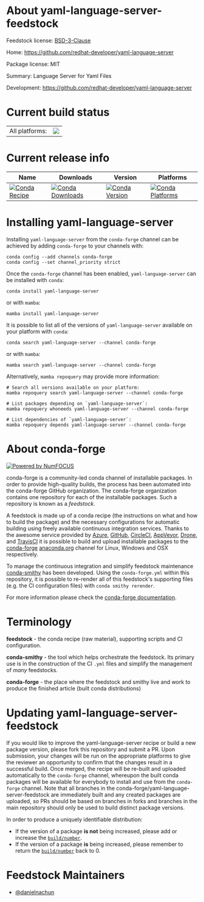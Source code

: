 About yaml-language-server-feedstock
====================================

Feedstock license: [BSD-3-Clause](https://github.com/conda-forge/yaml-language-server-feedstock/blob/main/LICENSE.txt)

Home: https://github.com/redhat-developer/yaml-language-server

Package license: MIT

Summary: Language Server for Yaml Files

Development: https://github.com/redhat-developer/yaml-language-server

Current build status
====================


<table><tr><td>All platforms:</td>
    <td>
      <a href="https://dev.azure.com/conda-forge/feedstock-builds/_build/latest?definitionId=24249&branchName=main">
        <img src="https://dev.azure.com/conda-forge/feedstock-builds/_apis/build/status/yaml-language-server-feedstock?branchName=main">
      </a>
    </td>
  </tr>
</table>

Current release info
====================

| Name | Downloads | Version | Platforms |
| --- | --- | --- | --- |
| [![Conda Recipe](https://img.shields.io/badge/recipe-yaml--language--server-green.svg)](https://anaconda.org/conda-forge/yaml-language-server) | [![Conda Downloads](https://img.shields.io/conda/dn/conda-forge/yaml-language-server.svg)](https://anaconda.org/conda-forge/yaml-language-server) | [![Conda Version](https://img.shields.io/conda/vn/conda-forge/yaml-language-server.svg)](https://anaconda.org/conda-forge/yaml-language-server) | [![Conda Platforms](https://img.shields.io/conda/pn/conda-forge/yaml-language-server.svg)](https://anaconda.org/conda-forge/yaml-language-server) |

Installing yaml-language-server
===============================

Installing `yaml-language-server` from the `conda-forge` channel can be achieved by adding `conda-forge` to your channels with:

```
conda config --add channels conda-forge
conda config --set channel_priority strict
```

Once the `conda-forge` channel has been enabled, `yaml-language-server` can be installed with `conda`:

```
conda install yaml-language-server
```

or with `mamba`:

```
mamba install yaml-language-server
```

It is possible to list all of the versions of `yaml-language-server` available on your platform with `conda`:

```
conda search yaml-language-server --channel conda-forge
```

or with `mamba`:

```
mamba search yaml-language-server --channel conda-forge
```

Alternatively, `mamba repoquery` may provide more information:

```
# Search all versions available on your platform:
mamba repoquery search yaml-language-server --channel conda-forge

# List packages depending on `yaml-language-server`:
mamba repoquery whoneeds yaml-language-server --channel conda-forge

# List dependencies of `yaml-language-server`:
mamba repoquery depends yaml-language-server --channel conda-forge
```


About conda-forge
=================

[![Powered by
NumFOCUS](https://img.shields.io/badge/powered%20by-NumFOCUS-orange.svg?style=flat&colorA=E1523D&colorB=007D8A)](https://numfocus.org)

conda-forge is a community-led conda channel of installable packages.
In order to provide high-quality builds, the process has been automated into the
conda-forge GitHub organization. The conda-forge organization contains one repository
for each of the installable packages. Such a repository is known as a *feedstock*.

A feedstock is made up of a conda recipe (the instructions on what and how to build
the package) and the necessary configurations for automatic building using freely
available continuous integration services. Thanks to the awesome service provided by
[Azure](https://azure.microsoft.com/en-us/services/devops/), [GitHub](https://github.com/),
[CircleCI](https://circleci.com/), [AppVeyor](https://www.appveyor.com/),
[Drone](https://cloud.drone.io/welcome), and [TravisCI](https://travis-ci.com/)
it is possible to build and upload installable packages to the
[conda-forge](https://anaconda.org/conda-forge) [anaconda.org](https://anaconda.org/)
channel for Linux, Windows and OSX respectively.

To manage the continuous integration and simplify feedstock maintenance
[conda-smithy](https://github.com/conda-forge/conda-smithy) has been developed.
Using the ``conda-forge.yml`` within this repository, it is possible to re-render all of
this feedstock's supporting files (e.g. the CI configuration files) with ``conda smithy rerender``.

For more information please check the [conda-forge documentation](https://conda-forge.org/docs/).

Terminology
===========

**feedstock** - the conda recipe (raw material), supporting scripts and CI configuration.

**conda-smithy** - the tool which helps orchestrate the feedstock.
                   Its primary use is in the construction of the CI ``.yml`` files
                   and simplify the management of *many* feedstocks.

**conda-forge** - the place where the feedstock and smithy live and work to
                  produce the finished article (built conda distributions)


Updating yaml-language-server-feedstock
=======================================

If you would like to improve the yaml-language-server recipe or build a new
package version, please fork this repository and submit a PR. Upon submission,
your changes will be run on the appropriate platforms to give the reviewer an
opportunity to confirm that the changes result in a successful build. Once
merged, the recipe will be re-built and uploaded automatically to the
`conda-forge` channel, whereupon the built conda packages will be available for
everybody to install and use from the `conda-forge` channel.
Note that all branches in the conda-forge/yaml-language-server-feedstock are
immediately built and any created packages are uploaded, so PRs should be based
on branches in forks and branches in the main repository should only be used to
build distinct package versions.

In order to produce a uniquely identifiable distribution:
 * If the version of a package **is not** being increased, please add or increase
   the [``build/number``](https://docs.conda.io/projects/conda-build/en/latest/resources/define-metadata.html#build-number-and-string).
 * If the version of a package **is** being increased, please remember to return
   the [``build/number``](https://docs.conda.io/projects/conda-build/en/latest/resources/define-metadata.html#build-number-and-string)
   back to 0.

Feedstock Maintainers
=====================

* [@danielnachun](https://github.com/danielnachun/)


<!-- dummy commit to enable rerendering -->

